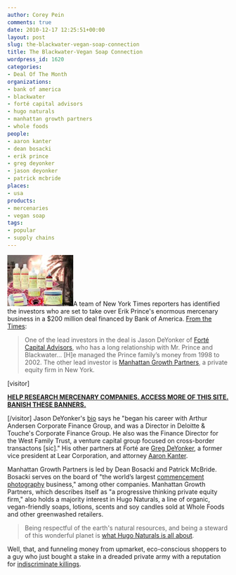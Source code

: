 ```yaml
---
author: Corey Pein
comments: true
date: 2010-12-17 12:25:51+00:00
layout: post
slug: the-blackwater-vegan-soap-connection
title: The Blackwater-Vegan Soap Connection 
wordpress_id: 1620
categories:
- Deal Of The Month
organizations:
- bank of america
- blackwater
- forté capital advisors
- hugo naturals
- manhattan growth partners
- whole foods
people:
- aaron kanter
- dean bosacki
- erik prince
- greg deyonker
- jason deyonker
- patrick mcbride
places:
- usa
products:
- mercenaries
- vegan soap
tags:
- popular
- supply chains
---
```


[![](/images/2010/12/hugo-naturals-blackwater-150x116.jpg)](/images/2010/12/hugo-naturals-blackwater.jpg)A team of New York Times reporters has identified the investors who are set to take over Erik Prince's enormous mercenary business in a $200 million deal financed by Bank of America. [From the Times](http://dealbook.nytimes.com/2010/12/16/blackwater-founder-in-deal-to-sell-company/):


> One of the lead investors in the deal is Jason DeYonker of [Forté Capital Advisors](http://fortecapitaladvisory.com/), who has a long relationship with Mr. Prince and Blackwater... [H]e managed the Prince family’s money from 1998 to 2002. The other lead investor is [Manhattan Growth Partners](http://manhattan-partners.com/), a private equity firm in New York.


<!-- more -->[visitor]


**[HELP RESEARCH MERCENARY COMPANIES. ACCESS MORE OF THIS SITE. BANISH THESE BANNERS.](http://www.warisbusiness.com/diy/)**


[/visitor]
Jason DeYonker's [bio](http://fortecapitaladvisory.com/bios_jason_deyonker.html) says he "began his career with Arthur Andersen Corporate Finance Group, and was a Director in Deloitte & Touche's Corporate Finance Group. He also was the Finance Director for the West Family Trust, a venture capital group focused on cross-border transactons [sic]." His other partners at Forté are [Greg DeYonker](http://fortecapitaladvisory.com/bios_greg_deyonker.html), a former vice president at Lear Corporation, and attorney [Aaron Kanter](http://fortecapitaladvisory.com/bios_aaron_kanter.html).

Manhattan Growth Partners is led by Dean Bosacki and Patrick McBride. Bosacki serves on the board of "the world’s largest [commencement photography](http://www.gradimages.com/) business," among other companies. Manhattan Growth Partners, which describes itself as "a progressive thinking private equity firm," also holds a majority interest in Hugo Naturals, a line of organic, vegan-friendly soaps, lotions, scents and soy candles sold at Whole Foods and other greenwashed retailers.


> Being respectful of the earth's natural resources, and being a steward of this wonderful planet is [what Hugo Naturals is all about](http://hugonaturals.com/organic_vegan_care_products/index.php?option=com_content&view=article&id=167&Itemid=26).


Well, that, and funneling money from upmarket, eco-conscious shoppers to a guy who just bought a stake in a dreaded private army with a reputation for [indiscriminate killings](http://www.warisbusiness.com/2010/09/more-blackwater-fronts%E2%80%94and-names-of-alleged-night-hunters/).
